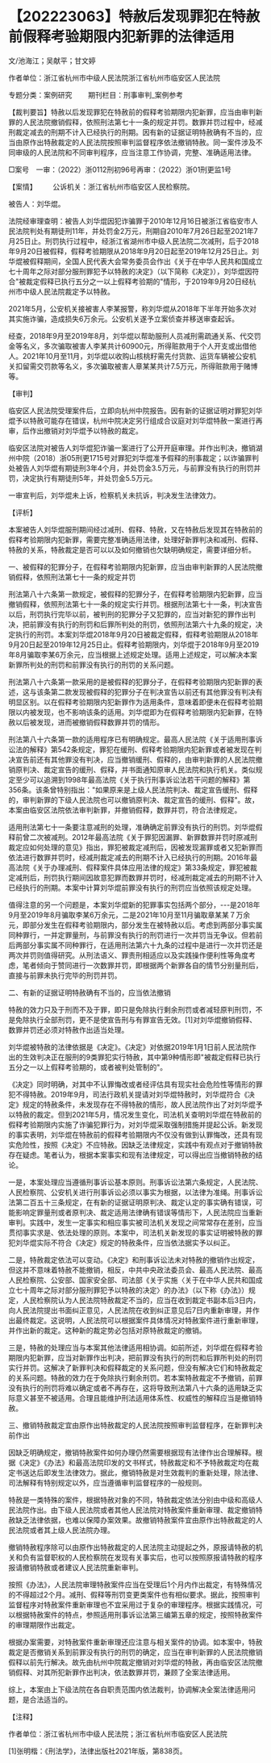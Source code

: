 # 【202223063】特赦后发现罪犯在特赦前假释考验期限内犯新罪的法律适用

文/池海江；吴献平；甘文婷

作者单位：浙江省杭州市中级人民法院浙江省杭州市临安区人民法院

专题分类：案例研究 　　期刊栏目：刑事审判_案例参考

【裁判要旨】特赦以后发现罪犯在特赦前的假释考验期限内犯新罪，应当由审判新罪的人民法院撤销假释，依照刑法第七十一条的规定并罚。数罪并罚过程中，经减刑裁定减去的刑期不计入已经执行的刑期。因有新的证据证明特赦确有不当的，应当由原作出特赦裁定的人民法院按照审判监督程序依法撤销特赦。同一案件涉及不同审级的人民法院和不同审判程序，应当注意工作协调，完整、准确适用法律。

□案号　一审：（2022）浙0112刑初96号再审：（2022）浙01刑更监1号

【案情】 　　公诉机关：浙江省杭州市临安区人民检察院。

被告人：刘华焜。

法院经审理查明：被告人刘华焜因犯诈骗罪于2010年12月16日被浙江省临安市人民法院判处有期徒刑11年，并处罚金2万元，刑期自2010年7月26日起至2021年7月25日止。刑罚执行过程中，经浙江省湖州市中级人民法院二次减刑，后于2018年9月20日被假释，假释考验期限从2018年9月20日起至2019年12月25日止。刘华焜被假释期间，全国人民代表大会常务委员会作出《关于在中华人民共和国成立七十周年之际对部分服刑罪犯予以特赦的决定》（以下简称《决定》），刘华焜因符合"被裁定假释已执行五分之一以上假释考验期的"情形，于2019年9月20日经杭州市中级人民法院裁定予以特赦。

2021年5月，公安机关接被害人李某报警，称刘华焜从2018年下半年开始多次对其实施诈骗，造成损失6万余元。公安机关遂予立案侦查并移送审查起诉。

经查，2018年9月至2019年8月，刘华焜以帮助服刑人员减刑需疏通关系、代交罚金等名义，多次骗取被害人李某共计60900元，所得赃款用于个人开支或出借他人。2021年10月至11月，刘华焜以收购山核桃籽需先付货款、运货车辆被公安机关扣留需交罚款等名义，多次骗取被害人章某某共计7.5万元，所得赃款用于赌博等。

【审判】

临安区人民法院受理案件后，立即向杭州中院报告。因有新的证据证明对罪犯刘华焜予以特赦可能存在错误，杭州中院决定另行组成合议庭对刘华焜特赦一案进行再审，后作出撤销对刘华焜予以特赦的裁定。

临安区法院对被告人刘华焜犯诈骗一案进行了公开开庭审理。并作出判决，撤销湖州中院（2018）浙05刑更1715号对罪犯刘华焜准予假释的刑事裁定；以诈骗罪判处被告人刘华焜有期徒刑3年4个月，并处罚金3.5万元，与前罪没有执行的刑罚并罚，决定执行有期徒刑5年，并处罚金5.5万元。

一审宣判后，刘华焜未上诉，检察机关未抗诉，判决发生法律效力。

【评析】

本案被告人刘华焜服刑期间经过减刑、假释、特赦，又在特赦后发现其在特赦前的假释考验期限内犯新罪，需要完整准确适用法律，处理好新罪判决和减刑、假释、特赦的关系，特赦裁定是否可以以及如何撤销也欠缺明确规定，需要详细分析。

一、被假释的犯罪分子，在假释考验期限内犯新罪，应当由审判新罪的人民法院撤销假释，依照刑法第七十一条的规定并罚

刑法第八十六条第一款规定，被假释的犯罪分子，在假释考验期限内犯新罪，应当撤销假释，依照刑法第七十一条的规定实行并罚。根据刑法第七十一条，判决宣告以后，刑罚执行完毕以前，被判刑的犯罪分子又犯罪的，应当对新犯的罪作出判决，把前罪没有执行的刑罚和后罪所判处的刑罚，依照刑法第六十九条的规定，决定执行的刑罚。本案刘华焜2018年9月20日被裁定假释，假释考验期限从2018年9月20日起至2019年12月25日止。假释考验期限内，刘华焜于2018年9月至2019年8月骗取李某6万余元，应当根据上述规定处理。适用上述规定，可以解决本案新罪所判处的刑罚和前罪没有执行的刑罚的关系问题。

刑法第八十六条第一款采用的是被假释的犯罪分子，在假释考验期限内犯新罪的表述，这与该条第二款发现被假释的犯罪分子在判决宣告以前还有其他罪没有判决有明显区别。以在假释考验期限内犯新罪作为适用条件，意味着即便未在假释考验期限以内被发现，也不影响该条的适用。刘华焜即为在假释考验期限内犯新罪，在特赦以后被发现，进而被撤销假释数罪并罚的情形。

刑法第八十六条第一款的适用程序已有明确规定。最高人民法院《关于适用刑事诉讼法的解释》第542条规定，罪犯在缓刑、假释考验期限内犯新罪或者被发现在判决宣告前还有其他罪没有判决，应当撤销缓刑、假释的，由审判新罪的人民法院撤销原判决、裁定宣告的缓刑、假释，并书面通知原审人民法院和执行机关。类似规定至少可以追溯到1998年最高法院《关于执行刑事诉讼法若干问题的解释》第356条。该条曾特别指出："如果原来是上级人民法院判决、裁定宣告缓刑、假释的，审判新罪的下级人民法院也可以撤销原判决、裁定宣告的缓刑、假释"。故，本案由临安区法院依法审判新罪，并撤销假释，数罪并罚，符合法律规定。

适用刑法第七十一条要注意减刑的处理，准确确定前罪没有执行的刑罚。刘华焜假释前曾二次被减刑。2012年最高法院《关于罪犯因漏罪、新罪数罪并罚时原减刑裁定应如何处理的意见》指出，罪犯被裁定减刑后，因被发现漏罪或者又犯新罪而依法进行数罪并罚时，经减刑裁定减去的刑期不计入已经执行的刑期。2016年最高法院《关于办理减刑、假释案件具体应用法律的规定》第33条规定，罪犯被裁定减刑后，刑罚执行期间因故意犯罪而数罪并罚时，经减刑裁定减去的刑期不计入已经执行的刑期。本案中计算刘华焜前罪没有执行的刑罚应当依照该规定处理。

值得注意的另一个问题是，本案刘华焜新的犯罪事实包括两个部分，---是2018年9月至2019年8月骗取李某6万余元，二是2021年10月至11月骗取章某某７万余元，即部分发生在假释考验期限内，部分发生在被特赦以后。考虑到两部分事实属同种罪行，一并定罪量刑，与前罪没有执行的刑罚进行一次并罚当无争议。但若前后两部分事实属不同种罪行，在适用刑法第六十九条的过程中是进行一次并罚还是两次并罚则值得研究。从刑法语义、罪责刑相适应以及实践操作便利性等角度考虑，笔者倾向于赞同进行一次数罪并罚，即根据两个新罪各自的情节分别量刑后，直接与前罪未执行完毕的刑罚并罚。

二、有新的证据证明特赦确有不当的，应当依法撤销

特赦的效力只及于刑而不及于罪，即只是免除执行剩余刑罚或者减轻原判刑罚，不是免除执行全部刑罚，更不是使宣告刑与有罪宣告无效。\[1\]对刘华焜撤销假释、数罪并罚还必须对特赦作出适当处理。

刘华焜被特赦的法律依据是《决定》。《决定》对依据2019年1月1日前人民法院作出的生效判决正在服刑的9类罪犯实行特赦，其中第9种情形即"被裁定假释已执行五分之一以上假释考验期的，或者被判处管制的"。

《决定》同时明确，对其中不认罪悔改或者经评估具有现实社会危险性等情形的罪犯不得特赦。2019年9月，司法行政机关提请对刘华焜特赦时，刘华焜符合《决定》规定的特赦条件，未发现存在不得特赦的情形，故人民法院作出了对刘华焜予以特赦的裁定。但到2021年5月，情况发生变化，司法机关查明刘华焜在特赦前的假释考验期限内实施了诈骗犯罪行为，对刘华焜采取强制措施并提起公诉。新发现的事实表明，刘华焜在特赦前的假释考验期限内不仅没有做到认罪悔改，还具有现实危险性，按照《决定》不应特赦。因缺乏法律规定，实践中有观点对于撤销特赦存在疑虑。笔者认为，根据本案事实和现有法律规定，可以得出应当撤销特赦的结论。

一是，本案处理应当遵循刑事诉讼基本原则。刑事诉讼法第六条规定，人民法院、人民检察院、公安机关进行刑事诉讼必须以事实为根据，以法律为准绳。刑事诉讼法第二百五十三条规定，在有新的证据证明原判决、裁定认定的事实确有错误，可能影响定罪量刑或者原判决、裁定适用法律确有错误等情形下，人民法院应当重新审判。实践中，发生一定事实和相应事实被司法机关发现之间常常存在差别，应当贯彻事实求是、依法处理的原则。本案中，司法机关新发现的事实证明被特赦的罪犯刘华焜实际不符合《决定》规定的特赦条件，应当依法据实予以纠正。

二是，特赦裁定依法可以变动。《决定》和刑事诉讼法未对特赦的撤销作出规定，但这并不意味着特赦不能撤销，相反，中共中央政法委员会、最高人民法院、最高人民检察院、公安部、国家安全部、司法部《关于实施〈关于在中华人民共和国成立七十周年之际对部分服刑罪犯予以特赦的决定〉的办法》（以下称《办法》）规定，人民检察院认为人民法院特赦裁定不当的，应当在收到裁定书副本后3日内，向人民法院提出书面纠正意见，人民法院在收到纠正意见后7日内重新审理，并作出最终裁定。这说明，人民法院可以根据案件具体情况对特赦案件进行重新审理，并作出新的裁定。这种新的裁定势必包括对原特赦裁定的撤销。

三是，特赦的处理应当与本案其他法律适用相协调。如前所述，刘华焜在假释考验期限内犯新罪，应当对新罪作出判决，把前罪没有执行的刑罚和后罪所判处的刑罚实行并罚。这解决了新罪判决和假释裁定的关系问题，但没有解决它们和特赦裁定的关系问题。特赦的效力在于免除执行剩余刑罚。若本案特赦裁定不予撤销，前罪没有执行的刑罚将难以确定或者不再存在，这将导致刑法第八十六条的适用缺乏实际意义甚至不被适用。合理且能维护刑法适用体系性、权威性的解释应当是撤销特赦。

三、撤销特赦裁定宜由原作出特赦裁定的人民法院按照审判监督程序，在新罪判决前作出

因缺乏明确规定，撤销特赦案件如何办理仍然需要根据现有法律作出合理解释。根据《决定》《办法》和最高法院印发的文书样式，特赦裁定和不予特赦裁定均在裁定书送达后即发生法律效力。据此，撤销特赦是对生效裁判的重新处理，除法律、司法解释有特别规定以外，应当遵循审判监督程序的一般规则。

特赦是一类特殊的案件，根据特赦对象的不同，特赦裁定依法分别由中级和高级人民法院作出。由下级人民法院或者其他人民法院对特赦案件重新审理、裁定撤销特赦缺乏法律依据，也难以保障办案效果。故撤销特赦案件宜由原作出特赦裁定的人民法院或者其上级人民法院办理。

撤销特赦程序除可以由原作出特赦裁定的人民法院主动提起之外，原报请特赦的机关和负有监督职权的人民检察院在发现有关事实后，也可以按照原报请特赦的程序报请撤销特赦或者建议人民法院重新审判。

按照《办法》，人民法院审理特赦案件应当在受理后1个月内作出裁定，有特殊情况的不得超过2个月。减刑、假释等刑罚变更类案件也有相似要求。据此，按照审判监督程序对特赦案件重新审理也不宜采用过于复杂的审理程序。根据实践情况，可以根据特赦案件的特点，参照适用刑事诉讼法第三编第五章的规定，按照特赦案件的审理期限作出裁定。

根据办案需要，对特赦案件重新审理还应注意与相关案件的协调。如本案中，特赦裁定是否撤销关系到前罪没有执行的刑罚的确定，应当在审判新罪的人民法院撤销假释以前先行解决。故先由杭州中院裁定撤销对刘华焜的特赦，再由临安区法院撤销假释、对其所犯新罪作出判决，依法数罪并罚，兼顾了全案法律适用。

综上，本案由上下级法院在各自职责范围内依法裁判，协调解决全案法律适用问题，是合法适当的。

【注释】

作者单位：浙江省杭州市中级人民法院；浙江省杭州市临安区人民法院

\[1\]张明楷：《刑法学》，法律出版社2021年版，第838页。